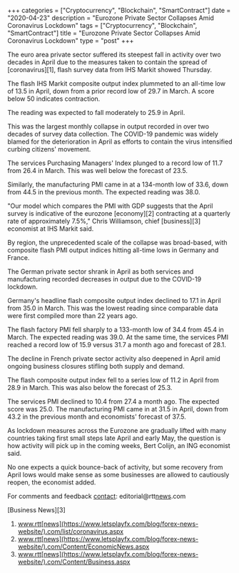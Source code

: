 +++
categories = ["Cryptocurrency", "Blockchain", "SmartContract"]
date = "2020-04-23"
description = "Eurozone Private Sector Collapses Amid Coronavirus Lockdown"
tags = ["Cryptocurrency", "Blockchain", "SmartContract"]
title = "Eurozone Private Sector Collapses Amid Coronavirus Lockdown"
type = "post"
+++

The euro area private sector suffered its steepest fall in activity over
two decades in April due to the measures taken to contain the spread of
[coronavirus][1], flash survey data from IHS Markit showed Thursday.

The flash IHS Markit composite output index plummeted to an all-time low
of 13.5 in April, down from a prior record low of 29.7 in March. A score
below 50 indicates contraction.

The reading was expected to fall moderately to 25.9 in April.

This was the largest monthly collapse in output recorded in over two
decades of survey data collection. The COVID-19 pandemic was widely
blamed for the deterioration in April as efforts to contain the virus
intensified curbing citizens' movement.

The services Purchasing Managers' Index plunged to a record low of 11.7
from 26.4 in March. This was well below the forecast of 23.5.

Similarly, the manufacturing PMI came in at a 134-month low of 33.6,
down from 44.5 in the previous month. The expected reading was 38.0.  
  
"Our model which compares the PMI with GDP suggests that the April
survey is indicative of the eurozone [economy][2] contracting at a
quarterly rate of approximately 7.5%," Chris Williamson, chief
[business][3] economist at IHS Markit said.

By region, the unprecedented scale of the collapse was broad-based, with
composite flash PMI output indices hitting all-time lows in Germany and
France.

The German private sector shrank in April as both services and
manufacturing recorded decreases in output due to the COVID-19 lockdown.

Germany's headline flash composite output index declined to 17.1 in
April from 35.0 in March. This was the lowest reading since comparable
data were first compiled more than 22 years ago.

The flash factory PMI fell sharply to a 133-month low of 34.4 from 45.4
in March. The expected reading was 39.0. At the same time, the services
PMI reached a record low of 15.9 versus 31.7 a month ago and forecast of
28.1.

The decline in French private sector activity also deepened in April
amid ongoing business closures stifling both supply and demand.

The flash composite output index fell to a series low of 11.2 in April
from 28.9 in March. This was also below the forecast of 25.3.

The services PMI declined to 10.4 from 27.4 a month ago. The expected
score was 25.0. The manufacturing PMI came in at 31.5 in April, down
from 43.2 in the previous month and economists' forecast of 37.5.

As lockdown measures across the Eurozone are gradually lifted with many
countries taking first small steps late April and early May, the
question is how activity will pick up in the coming weeks, Bert Colijn,
an ING economist said.

No one expects a quick bounce-back of activity, but some recovery from
April lows would make sense as some businesses are allowed to cautiously
reopen, the economist added.

For comments and feedback [contact](https://www.playgroundfx.com/contact/): editorial@rtt[news](https://www.letsplayfx.com/blog/forex-news-website/).com

[Business News][3]

   1. www.rtt[news](https://www.letsplayfx.com/blog/forex-news-website/).com/list/coronavirus.aspx
   2. www.rtt[news](https://www.letsplayfx.com/blog/forex-news-website/).com/Content/EconomicNews.aspx
   3. www.rtt[news](https://www.letsplayfx.com/blog/forex-news-website/).com/Content/Business.aspx